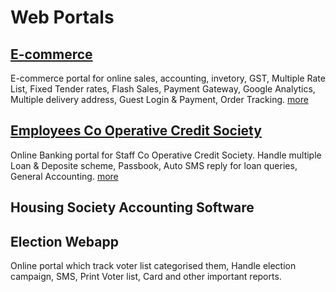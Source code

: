 # Web Portals

## [E-commerce](/products/e-commerce.html)

E-commerce portal for online sales, accounting, invetory, GST, Multiple Rate List, Fixed Tender rates, Flash Sales, Payment Gateway, Google Analytics, Multiple delivery address, Guest Login & Payment, Order Tracking. [more](/products/e-commerce.html)

## [Employees Co Operative Credit Society](/products/credit-society.html)

Online Banking portal for Staff Co Operative Credit Society. Handle multiple Loan & Deposite scheme, Passbook, Auto SMS reply for loan queries, General Accounting. [more](/products/credit-society.html)

## Housing Society Accounting Software

## Election Webapp

Online portal which track voter list categorised them, Handle election campaign, SMS, Print Voter list, Card and other important reports.
